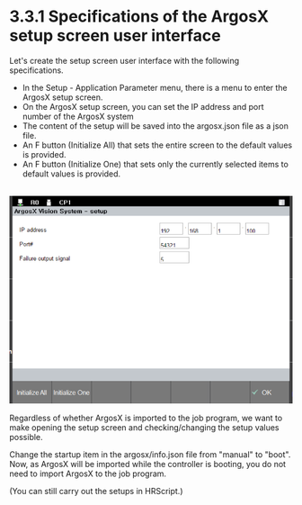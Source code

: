 # 3.3.1 Specifications of the ArgosX setup screen user interface

Let's create the setup screen user interface with the following specifications.

* In the Setup - Application Parameter menu, there is a menu to enter the ArgosX setup screen.
* On the ArgosX setup screen, you can set the IP address and port number of the ArgosX system
* The content of the setup will be saved into the argosx.json file as a json file.
* An F button (Initialize All) that sets the entire screen to the default values is provided.
* An F button (Initialize One) that sets only the currently selected items to default values is provided.
<br></br>

![](../../_assets/image_34.png)





Regardless of whether ArgosX is imported to the job program, we want to make opening the setup screen and checking/changing the setup values possible.

Change the startup item in the argosx/info.json file from "manual" to "boot". Now, as ArgosX will be imported while the controller is booting, you do not need to import ArgosX to the job program.

(You can still carry out the setups in HRScript.)